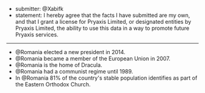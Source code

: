 * submitter: @Xabifk
* statement: I hereby agree that the facts I have submitted are my own, and that I grant a license for Pryaxis Limited, or designated entities by Pryaxis Limited, the ability to use this data in a way to promote future Pryaxis services.
----
* @Romania elected a new president in 2014.
* @Romania became a member of the European Union in 2007.
* @Romania is the home of Dracula.
* @Romania had a communist regime until 1989.
* In @Romania 81% of the country's stable population identifies as part of the Eastern Orthodox Church.
